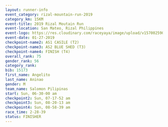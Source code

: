 ```yaml
---
layout: runner-info 
event_category: rizal-mountain-run-2019 
category_km: 15KM 
event-title: 2019 Rizal Moutain Run 
event-location: San Mateo, Rizal Philippines 
event-logo: https://res.cloudinary.com/raceyaya/image/upload/v1570025909/logo/rizal-mountain_gkfete.jpg 
event-date: 01-27-2019 
checkpoint-name2: AS1 CASILE (T2) 
checkpoint-name3: AS2 BLUE SHED (T3) 
checkpoint-name4: FINISH (T4) 
overall_rank: 75
gender_rank: 56
category_rank: 
bib: 15173
first_name: Angelito
last_name: Aninao
gender: M
team_name: Salomon Pilipinas
start: Sun, 06-30-00 am
checkpoint2: Sun, 07-17-52 am
checkpoint3: Sun, 08-20-13 am
checkpoint4: Sun, 08-58-39 am
race_time: 2-28-39
status: FINISHER
---
```

